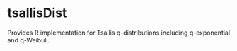 # tsallisDist
Provides R implementation for Tsallis q-distributions including q-exponential and q-Weibull.
